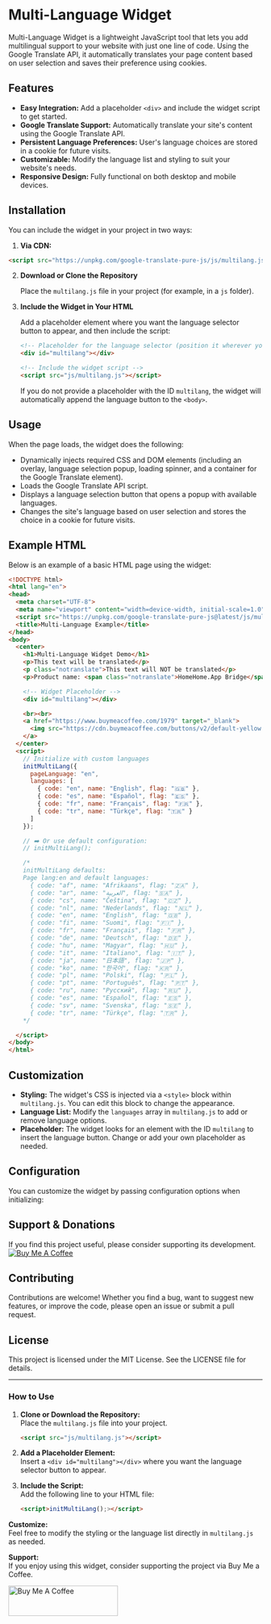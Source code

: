 # Multi-Language Widget

Multi-Language Widget is a lightweight JavaScript tool that lets you add multilingual support to your website with just one line of code. Using the Google Translate API, it automatically translates your page content based on user selection and saves their preference using cookies.

## Features

- **Easy Integration:** Add a placeholder `<div>` and include the widget script to get started.
- **Google Translate Support:** Automatically translate your site's content using the Google Translate API.
- **Persistent Language Preferences:** User's language choices are stored in a cookie for future visits.
- **Customizable:** Modify the language list and styling to suit your website's needs.
- **Responsive Design:** Fully functional on both desktop and mobile devices.

## Installation

You can include the widget in your project in two ways:

1. **Via CDN:**
```html
<script src="https://unpkg.com/google-translate-pure-js/js/multilang.js"></script>
```

2. **Download or Clone the Repository**

   Place the `multilang.js` file in your project (for example, in a `js` folder).

3. **Include the Widget in Your HTML**

   Add a placeholder element where you want the language selector button to appear, and then include the script:

   ```html
   <!-- Placeholder for the language selector (position it wherever you like) -->
   <div id="multilang"></div>

   <!-- Include the widget script -->
   <script src="js/multilang.js"></script>
   ```

   If you do not provide a placeholder with the ID `multilang`, the widget will automatically append the language button to the `<body>`.

## Usage

When the page loads, the widget does the following:

- Dynamically injects required CSS and DOM elements (including an overlay, language selection popup, loading spinner, and a container for the Google Translate element).
- Loads the Google Translate API script.
- Displays a language selection button that opens a popup with available languages.
- Changes the site's language based on user selection and stores the choice in a cookie for future visits.

## Example HTML

Below is an example of a basic HTML page using the widget:

```html
<!DOCTYPE html>
<html lang="en">
<head>
  <meta charset="UTF-8">
  <meta name="viewport" content="width=device-width, initial-scale=1.0">
  <script src="https://unpkg.com/google-translate-pure-js@latest/js/multilang.js"></script>  
  <title>Multi-Language Example</title>
</head>
<body>
  <center>
    <h1>Multi-Language Widget Demo</h1>
    <p>This text will be translated</p>
    <p class="notranslate">This text will NOT be translated</p>
    <p>Product name: <span class="notranslate">HomeHome.App Bridge</span></p>

    <!-- Widget Placeholder -->
    <div id="multilang"></div>

    <br><br>
    <a href="https://www.buymeacoffee.com/1979" target="_blank">
      <img src="https://cdn.buymeacoffee.com/buttons/v2/default-yellow.png" alt="Buy Me A Coffee" style="height: 60px !important;width: 217px !important;">
    </a>
  </center>
  <script>
    // Initialize with custom languages
    initMultiLang({
      pageLanguage: "en",
      languages: [
        { code: "en", name: "English", flag: "🇬🇧" },
        { code: "es", name: "Español", flag: "🇪🇸" },
        { code: "fr", name: "Français", flag: "🇫🇷" },
        { code: "tr", name: "Türkçe", flag: "🇹🇷" }
      ]
    });

    // ➡️ Or use default configuration:
    // initMultiLang();

    /*
    initMultiLang defaults: 
    Page lang:en and default languages:
      { code: "af", name: "Afrikaans", flag: "🇿🇦" },
      { code: "ar", name: "العربية", flag: "🇸🇦" },
      { code: "cs", name: "Čeština", flag: "🇨🇿" },
      { code: "nl", name: "Nederlands", flag: "🇳🇱" },
      { code: "en", name: "English", flag: "🇬🇧" },
      { code: "fi", name: "Suomi", flag: "🇫🇮" },
      { code: "fr", name: "Français", flag: "🇫🇷" },
      { code: "de", name: "Deutsch", flag: "🇩🇪" },
      { code: "hu", name: "Magyar", flag: "🇭🇺" },
      { code: "it", name: "Italiano", flag: "🇮🇹" },
      { code: "ja", name: "日本語", flag: "🇯🇵" },
      { code: "ko", name: "한국어", flag: "🇰🇷" },
      { code: "pl", name: "Polski", flag: "🇵🇱" },
      { code: "pt", name: "Português", flag: "🇵🇹" },
      { code: "ru", name: "Русский", flag: "🇷🇺" },
      { code: "es", name: "Español", flag: "🇪🇸" },
      { code: "sv", name: "Svenska", flag: "🇸🇪" },
      { code: "tr", name: "Türkçe", flag: "🇹🇷" },
    */

  </script>
</body>
</html>
```

## Customization

- **Styling:** The widget's CSS is injected via a `<style>` block within `multilang.js`. You can edit this block to change the appearance.
- **Language List:** Modify the `languages` array in `multilang.js` to add or remove language options.
- **Placeholder:** The widget looks for an element with the ID `multilang` to insert the language button. Change or add your own placeholder as needed.

## Configuration

You can customize the widget by passing configuration options when initializing:

## Support & Donations

If you find this project useful, please consider supporting its development.  
[![Buy Me A Coffee](https://img.buymeacoffee.com/button-api/?text=Buy%20me%20a%20coffee&emoji=&slug=1979&button_colour=FFDD00&font_colour=000000&font_family=Cookie)](https://www.buymeacoffee.com/1979)

## Contributing

Contributions are welcome! Whether you find a bug, want to suggest new features, or improve the code, please open an issue or submit a pull request.

## License

This project is licensed under the MIT License. See the LICENSE file for details.

---

### How to Use

1. **Clone or Download the Repository:**  
   Place the `multilang.js` file into your project.
   ```html
   <script src="js/multilang.js"></script>
   ```
2. **Add a Placeholder Element:**  
   Insert a `<div id="multilang"></div>` where you want the language selector button to appear.

3. **Include the Script:**  
   Add the following line to your HTML file:
   ```html
   <script>initMultiLang();></script>
   ```

**Customize:**  
Feel free to modify the styling or the language list directly in `multilang.js` as needed.

**Support:**  
If you enjoy using this widget, consider supporting the project via Buy Me a Coffee.

<a href="https://www.buymeacoffee.com/1979" target="_blank"><img src="https://cdn.buymeacoffee.com/buttons/v2/default-yellow.png" alt="Buy Me A Coffee" style="height: 60px !important;width: 217px !important;" ></a>